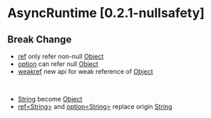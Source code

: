 # AsyncRuntime [0.2.1-nullsafety]

## Break Change
- [ref](include/async_runtime/basic/ref.h) only refer non-null [Object](include/async_runtime/object.h)
- [option](include/async_runtime/basic/ref.h) can refer null [Object](include/async_runtime/object.h)
- [weakref](include/async_runtime/basic/ref.h) new api for weak reference of [Object](include/async_runtime/object.h)

<br/>

- [String](include/async_runtime/basic/string.h) become [Object](include/async_runtime/object.h)
- [ref\<String>](include/async_runtime/basic/string.h) and [option\<String>](include/async_runtime/basic/string.h) replace origin [String]()
